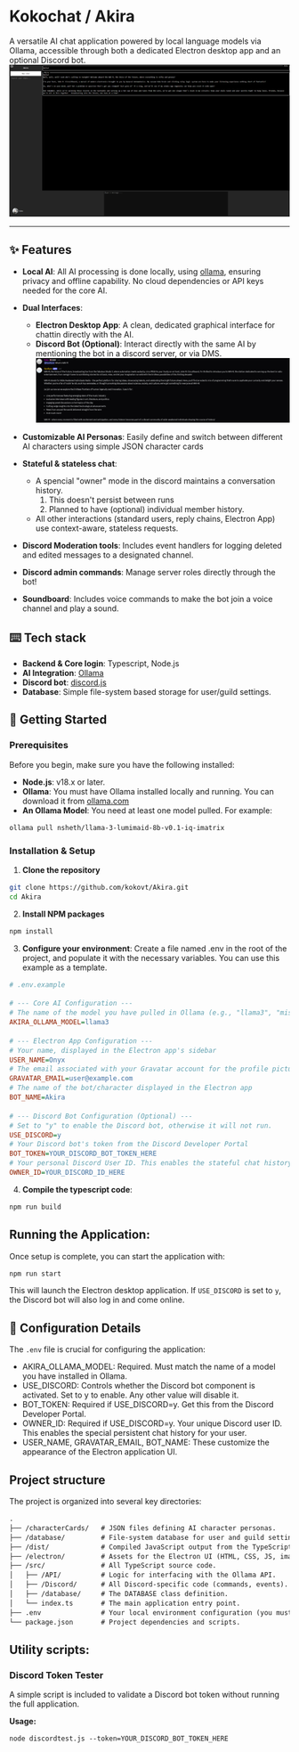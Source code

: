 # Kokochat / Akira

A versatile AI chat application powered by local language models via Ollama, accessible through both a dedicated Electron desktop app and an optional Discord bot.
![Electron image](/assets/electron.png)

---
## ✨ Features

* **Local AI**: All AI processing is done locally, using [ollama](https://ollama.com/), ensuring privacy and offline capability. No cloud dependencies or API keys needed for the core AI.
* **Dual Interfaces**:
    * **Electron Desktop App**: A clean, dedicated graphical interface for chattin directly with the AI.
    * **Discord Bot (Optional)**: Interact directly with the same AI by mentioning the bot in a discord server, or via DMS.
    ![Discord image](/assets/discord.png)

* **Customizable AI Personas**: Easily define and switch between different AI characters using simple JSON character cards
* **Stateful & stateless chat**: 
    * A spencial "owner" mode in the discord maintains a conversation history. 
        1. This doesn't persist between runs
        2. Planned to have (optional) individual member history.
    * All other interactions (standard users, reply chains, Electron App) use context-aware, stateless requests.
* **Discord Moderation tools**: Includes event handlers for logging deleted and edited messages to a designated channel.
* **Discord admin commands**: Manage server roles directly through the bot!
* **Soundboard**: Includes voice commands to make the bot join a voice channel and play a sound.

## ⌨️ Tech stack
* **Backend & Core login**: Typescript, Node.js
* **AI Integration**: [Ollama](https://ollama.com/)
* **Discord bot**: [discord.js](https://discord.js.org/)
* **Database**: Simple file-system based storage for user/guild settings.

## 🚀 Getting Started

### Prerequisites
Before you begin, make sure you have the following installed:
* **Node.js**: v18.x or later.
* **Ollama**: You must have Ollama installed locally and running. You can download it from [ollama.com](https://ollama.com)
* **An Ollama Model**: You need at least one model pulled. For example:
```bash
ollama pull nsheth/llama-3-lumimaid-8b-v0.1-iq-imatrix
```

### Installation & Setup
1. **Clone the repository**
```bash
git clone https://github.com/kokovt/Akira.git
cd Akira
```
2. **Install NPM packages**
```bash
npm install
```
3. **Configure your environment**:
Create a file named .env in the root of the project, and populate it with the necessary variables. You can use this example as a template.
```ini
# .env.example

# --- Core AI Configuration ---
# The name of the model you have pulled in Ollama (e.g., "llama3", "mistral")
AKIRA_OLLAMA_MODEL=llama3

# --- Electron App Configuration ---
# Your name, displayed in the Electron app's sidebar
USER_NAME=Onyx
# The email associated with your Gravatar account for the profile picture
GRAVATAR_EMAIL=user@example.com
# The name of the bot/character displayed in the Electron app
BOT_NAME=Akira

# --- Discord Bot Configuration (Optional) ---
# Set to "y" to enable the Discord bot, otherwise it will not run.
USE_DISCORD=y
# Your Discord bot's token from the Discord Developer Portal
BOT_TOKEN=YOUR_DISCORD_BOT_TOKEN_HERE
# Your personal Discord User ID. This enables the stateful chat history for you.
OWNER_ID=YOUR_DISCORD_ID_HERE
```

4. **Compile the typescript code**:
```bash
npm run build
```

## Running the Application:
Once setup is complete, you can start the application with:
```bash
npm run start
```
This will launch the Electron desktop application. If `USE_DISCORD` is set to `y`, the Discord bot will also log in and come online.

## 🔧 Configuration Details

The `.env` file is crucial for configuring the application:

- AKIRA_OLLAMA_MODEL: Required. Must match the name of a model you have installed in Ollama.
- USE_DISCORD: Controls whether the Discord bot component is activated. Set to y to enable. Any other value will disable it.
- BOT_TOKEN: Required if USE_DISCORD=y. Get this from the Discord Developer Portal.
- OWNER_ID: Required if USE_DISCORD=y. Your unique Discord user ID. This enables the special persistent chat history for your user.
- USER_NAME, GRAVATAR_EMAIL, BOT_NAME: These customize the appearance of the Electron application UI.

## Project structure
The project is organized into several key directories:
```txt
.
├── /characterCards/   # JSON files defining AI character personas.
├── /database/         # File-system database for user and guild settings.
├── /dist/             # Compiled JavaScript output from the TypeScript compiler.
├── /electron/         # Assets for the Electron UI (HTML, CSS, JS, images).
├── /src/              # All TypeScript source code.
│   ├── /API/          # Logic for interfacing with the Ollama API.
│   ├── /Discord/      # All Discord-specific code (commands, events).
│   ├── /database/     # The DATABASE class definition.
│   └── index.ts       # The main application entry point.
├── .env               # Your local environment configuration (you must create this).
└── package.json       # Project dependencies and scripts.
```

## Utility scripts:
### Discord Token Tester

A simple script is included to validate a Discord bot token without running the full application.

**Usage:**
```bash\
node discordtest.js --token=YOUR_DISCORD_BOT_TOKEN_HERE
```